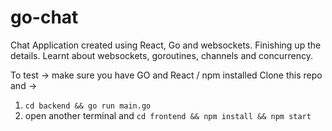 # go-chat
Chat Application created using React, Go and websockets. 
Finishing up the details. 
Learnt about websockets, goroutines, channels and concurrency. 


To test ->
make sure you have GO and React / npm installed
Clone this repo and ->
1. ``` cd backend && go run main.go ```
2. open another terminal and ``` cd frontend && npm install && npm start ```


